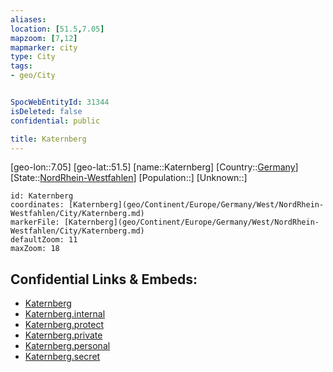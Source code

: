 ```yaml
---
aliases: 
location: [51.5,7.05]
mapzoom: [7,12] 
mapmarker: city 
type: City
tags:
- geo/City


SpocWebEntityId: 31344
isDeleted: false
confidential: public

title: Katernberg
---
```

[geo-lon::7.05]
[geo-lat::51.5]
[name::Katernberg]
[Country::[Germany](geo/Continent/Europe/Germany.md)]
[State::[NordRhein-Westfahlen](NordRhein-Westfahlen)]
[Population::]
[Unknown::]


```leaflet
id: Katernberg
coordinates: [Katernberg](geo/Continent/Europe/Germany/West/NordRhein-Westfahlen/City/Katernberg.md)
markerFile: [Katernberg](geo/Continent/Europe/Germany/West/NordRhein-Westfahlen/City/Katernberg.md)
defaultZoom: 11 
maxZoom: 18
```


## Confidential Links & Embeds: 
- [Katernberg](../../../../../../../../_public/geo/Continent/Europe/Germany/West/NordRhein-Westfahlen/City/Katernberg.md) 
- [Katernberg.internal](../../../../../../../../_internal/geo/Continent/Europe/Germany/West/NordRhein-Westfahlen/City/Katernberg.internal.md) 
- [Katernberg.protect](../../../../../../../../_protect/geo/Continent/Europe/Germany/West/NordRhein-Westfahlen/City/Katernberg.protect.md) 
- [Katernberg.private](../../../../../../../../_private/geo/Continent/Europe/Germany/West/NordRhein-Westfahlen/City/Katernberg.private.md) 
- [Katernberg.personal](../../../../../../../../_personal/geo/Continent/Europe/Germany/West/NordRhein-Westfahlen/City/Katernberg.personal.md) 
- [Katernberg.secret](../../../../../../../../_secret/geo/Continent/Europe/Germany/West/NordRhein-Westfahlen/City/Katernberg.secret.md) 
